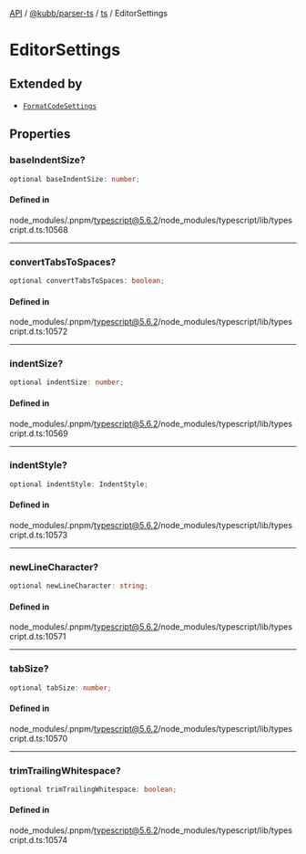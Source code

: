 [API](../../../../../packages.md) / [@kubb/parser-ts](../../../index.md) / [ts](../index.md) / EditorSettings

# EditorSettings

## Extended by

- [`FormatCodeSettings`](FormatCodeSettings.md)

## Properties

### baseIndentSize?

```ts
optional baseIndentSize: number;
```

#### Defined in

node\_modules/.pnpm/typescript@5.6.2/node\_modules/typescript/lib/typescript.d.ts:10568

***

### convertTabsToSpaces?

```ts
optional convertTabsToSpaces: boolean;
```

#### Defined in

node\_modules/.pnpm/typescript@5.6.2/node\_modules/typescript/lib/typescript.d.ts:10572

***

### indentSize?

```ts
optional indentSize: number;
```

#### Defined in

node\_modules/.pnpm/typescript@5.6.2/node\_modules/typescript/lib/typescript.d.ts:10569

***

### indentStyle?

```ts
optional indentStyle: IndentStyle;
```

#### Defined in

node\_modules/.pnpm/typescript@5.6.2/node\_modules/typescript/lib/typescript.d.ts:10573

***

### newLineCharacter?

```ts
optional newLineCharacter: string;
```

#### Defined in

node\_modules/.pnpm/typescript@5.6.2/node\_modules/typescript/lib/typescript.d.ts:10571

***

### tabSize?

```ts
optional tabSize: number;
```

#### Defined in

node\_modules/.pnpm/typescript@5.6.2/node\_modules/typescript/lib/typescript.d.ts:10570

***

### trimTrailingWhitespace?

```ts
optional trimTrailingWhitespace: boolean;
```

#### Defined in

node\_modules/.pnpm/typescript@5.6.2/node\_modules/typescript/lib/typescript.d.ts:10574
